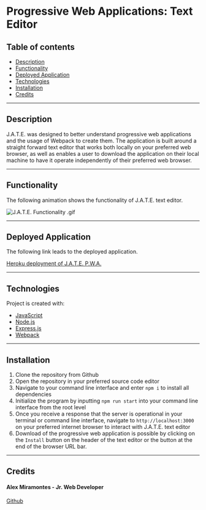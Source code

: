 # Progressive Web Applications: Text Editor

## Table of contents

- [Description](#description)
- [Functionality](#functionality)
- [Deployed Application](#deployedapplication)
- [Technologies](#technologies)
- [Installation](#installation)
- [Credits](#credits)


---


## Description

J.A.T.E. was designed to better understand progressive web applications and the usage of Webpack to create them. The application is built around a straight forward text editor that works both locally on your preferred web browser, as well as enables a user to download the application on their local machine to have it operate independently of their preferred web browser.


---


## Functionality

The following animation shows the functionality of J.A.T.E. text editor.


![J.A.T.E. Functionality .gif](./assets/images/jate_functionality.gif)


---


## Deployed Application

The following link leads to the deployed application.

[Heroku deployment of J.A.T.E. P.W.A.](https://shrouded-depths-39368.herokuapp.com/)


---


## Technologies

Project is created with:

- [JavaScript](https://www.javascript.com/)
- [Node.js](https://nodejs.org/)
- [Express.js](https://expressjs.com/)
- [Webpack](https://webpack.js.org/)


---


## Installation

1. Clone the repository from Github
2. Open the repository in your preferred source code editor 
3. Navigate to your command line interface and enter `npm i` to install all dependencies
4. Initialize the program by inputting `npm run start` into your command line interface from the root level
5. Once you receive a response that the server is operational in your terminal or command line interface, navigate to `http://localhost:3000` on your preferred internet browser to interact with J.A.T.E. text editor 
6. Download of the progressive web application is possible by clicking on the `Install` button on the header of the text editor or the button at the end of the browser URL bar. 


---


## Credits

#### Alex Miramontes - Jr. Web Developer

[Github](https://www.github.com/amiramonte)